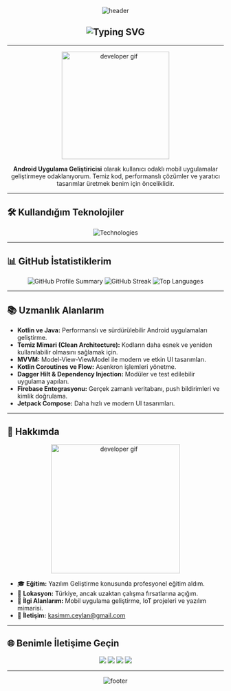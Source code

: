<!-- Banner -->
<p align="center">
  <img src="https://capsule-render.vercel.app/api?type=waving&color=0:7F52FF,100:F75C7E&height=200&section=header&text=Kasım%20Ceylan&fontSize=50&fontColor=ffffff&animation=fadeIn&fontAlignY=38" alt="header" />
</p>

<!-- Animasyonlu Başlık -->
<h2 align="center">
  <img src="https://readme-typing-svg.herokuapp.com?font=Fira+Code&size=25&duration=4000&pause=500&color=F75C7E&center=true&vCenter=true&width=500&lines=Merhaba,+ben+Kasım+Ceylan;Android+Uygulama+Geliştiricisi;Hoş+geldiniz!" alt="Typing SVG" />
</h2>

---

<!-- Kısa Tanıtım -->
<p align="center">
  <img src="https://media.giphy.com/media/qgQUggAC3Pfv687qPC/giphy.gif" alt="developer gif" width="250" height="250"/>
</p>

<p align="center">
  <strong>Android Uygulama Geliştiricisi</strong> olarak kullanıcı odaklı mobil uygulamalar geliştirmeye odaklanıyorum. Temiz kod, performanslı çözümler ve yaratıcı tasarımlar üretmek benim için önceliklidir.
</p>

---

## 🛠 **Kullandığım Teknolojiler**

<p align="center">
  <img src="https://skillicons.dev/icons?i=kotlin,java,androidstudio,git,github,figma,firebase" alt="Technologies" />
</p>

---

## 📊 **GitHub İstatistiklerim**

<p align="center">
  <!-- GitHub Stats -->
  <img src="https://github-profile-summary-cards.vercel.app/api/cards/profile-details?username=kasimcyln&theme=radical" alt="GitHub Profile Summary" />
  
  <!-- GitHub Streak -->
  <img src="https://github-readme-streak-stats.herokuapp.com/?user=kasimcyln&theme=radical" alt="GitHub Streak" />
  
  <!-- Top Languages -->
  <img src="https://github-readme-stats.vercel.app/api/top-langs/?username=kasimcyln&layout=compact&theme=radical" alt="Top Languages" />
</p>

---

## 📚 **Uzmanlık Alanlarım**

- **Kotlin ve Java:** Performanslı ve sürdürülebilir Android uygulamaları geliştirme.
- **Temiz Mimari (Clean Architecture):** Kodların daha esnek ve yeniden kullanılabilir olmasını sağlamak için.
- **MVVM:** Model-View-ViewModel ile modern ve etkin UI tasarımları.
- **Kotlin Coroutines ve Flow:** Asenkron işlemleri yönetme.
- **Dagger Hilt & Dependency Injection:** Modüler ve test edilebilir uygulama yapıları.
- **Firebase Entegrasyonu:** Gerçek zamanlı veritabanı, push bildirimleri ve kimlik doğrulama.
- **Jetpack Compose:** Daha hızlı ve modern UI tasarımları.

---

## 🌟 **Hakkımda**

<p align="center">
  <img src="https://media.giphy.com/media/coxQHKASG60HrHtvkt/giphy.gif" alt="developer gif" width="300" />
</p>

- 🎓 **Eğitim:** Yazılım Geliştirme konusunda profesyonel eğitim aldım.
- 📍 **Lokasyon:** Türkiye, ancak uzaktan çalışma fırsatlarına açığım.
- 💬 **İlgi Alanlarım:** Mobil uygulama geliştirme, IoT projeleri ve yazılım mimarisi.
- 📧 **İletişim:** [kasimm.ceylan@gmail.com](mailto:kasimm.ceylan@gmail.com)

---

## 🌐 **Benimle İletişime Geçin**

<p align="center">
  <a href="https://linkedin.com/in/kasimceylan"><img src="https://img.shields.io/badge/LinkedIn-%230077B5.svg?style=for-the-badge&logo=linkedin&logoColor=white" /></a>
  <a href="https://twitter.com/kasimceylan"><img src="https://img.shields.io/badge/Twitter-%231DA1F2.svg?style=for-the-badge&logo=twitter&logoColor=white" /></a>
  <a href="mailto:kasimm.ceylan@gmail.com"><img src="https://img.shields.io/badge/Email-%23D14836.svg?style=for-the-badge&logo=gmail&logoColor=white" /></a>
  <a href="https://medium.com/@kceylan"><img src="https://img.shields.io/badge/Medium-%23000000.svg?style=for-the-badge&logo=medium&logoColor=white" /></a>
</p>

---

<p align="center">
  <img src="https://capsule-render.vercel.app/api?type=waving&color=0:F75C7E,100:7F52FF&height=150&section=footer" alt="footer" />
</p>
